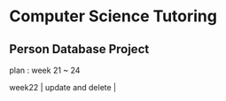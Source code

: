 # Computer Science Tutoring


## Person Database Project

plan : week 21 ~ 24 

week22 |  update and delete |
